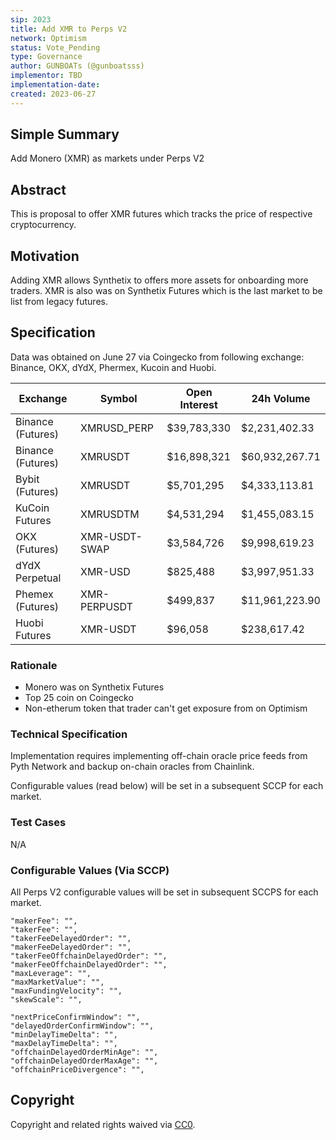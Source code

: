 ```yaml
---
sip: 2023
title: Add XMR to Perps V2
network: Optimism
status: Vote_Pending
type: Governance
author: GUNBOATs (@gunboatsss)
implementor: TBD
implementation-date:
created: 2023-06-27
---
```


<!--You can leave these HTML comments in your merged SIP and delete the visible duplicate text guides, they will not appear and may be helpful to refer to if you edit it again. This is the suggested template for new SIPs. Note that an SIP number will be assigned by an editor. When opening a pull request to submit your SIP, please use an abbreviated title in the filename, `sip-draft_title_abbrev.md`. The title should be 44 characters or less.-->



## Simple Summary

<!--"If you can't explain it simply, you don't understand it well enough." Simply describe the outcome the proposed changes intends to achieve. This should be non-technical and accessible to a casual community member.-->

Add Monero (XMR) as markets under Perps V2

## Abstract

<!--A short (~200 word) description of the proposed change, the abstract should clearly describe the proposed change. This is what *will* be done if the SIP is implemented, not *why* it should be done or *how* it will be done. If the SIP proposes deploying a new contract, write, "we propose to deploy a new contract that will do x".-->

This is proposal to offer XMR futures which tracks the price of respective cryptocurrency. 

## Motivation

<!--This is the problem statement. This is the *why* of the SIP. It should clearly explain *why* the current state of the protocol is inadequate.  It is critical that you explain *why* the change is needed, if the SIP proposes changing how something is calculated, you must address *why* the current calculation is innaccurate or wrong. This is not the place to describe how the SIP will address the issue!-->

Adding XMR allows Synthetix to offers more assets for onboarding more traders. XMR is also was on Synthetix Futures which is the last market to be list from legacy futures.

## Specification

<!--The specification should describe the syntax and semantics of any new feature, there are five sections
1. Overview
2. Rationale
3. Technical Specification
4. Test Cases
5. Configurable Values
-->
Data was obtained on June 27 via Coingecko from following exchange: Binance, OKX, dYdX, Phermex, Kucoin and Huobi.


| Exchange            | Symbol         | Open Interest  | 24h Volume      |
|---------------------|----------------|----------------|-----------------|
| Binance (Futures)   | XMRUSD_PERP    | $39,783,330    | $2,231,402.33  |
| Binance (Futures)   | XMRUSDT        | $16,898,321    | $60,932,267.71 |
| Bybit (Futures)     | XMRUSDT        | $5,701,295     | $4,333,113.81  |
| KuCoin Futures      | XMRUSDTM       | $4,531,294     | $1,455,083.15  |
| OKX (Futures)       | XMR-USDT-SWAP  | $3,584,726     | $9,998,619.23  |
| dYdX Perpetual      | XMR-USD        | $825,488       | $3,997,951.33  |
| Phemex (Futures)    | XMR-PERPUSDT   | $499,837       | $11,961,223.90 |
| Huobi Futures       | XMR-USDT       | $96,058        | $238,617.42    |


### Rationale

<!--This is where you explain the reasoning behind how you propose to solve the problem. Why did you propose to implement the change in this way, what were the considerations and trade-offs. The rationale fleshes out what motivated the design and why particular design decisions were made. It should describe alternate designs that were considered and related work. The rationale may also provide evidence of consensus within the community, and should discuss important objections or concerns raised during discussion.-->

- Monero was on Synthetix Futures
- Top 25 coin on Coingecko
- Non-etherum token that trader can't get exposure from on Optimism

### Technical Specification

<!--The technical specification should outline the public API of the changes proposed. That is, changes to any of the interfaces Synthetix currently exposes or the creations of new ones.-->

Implementation requires implementing off-chain oracle price feeds from Pyth Network and backup on-chain oracles from Chainlink.

Configurable values (read below) will be set in a subsequent SCCP for each market.

### Test Cases

<!--Test cases for an implementation are mandatory for SIPs but can be included with the implementation..-->

N/A

### Configurable Values (Via SCCP)

<!--Please list all values configurable via SCCP under this implementation.-->

All Perps V2 configurable values will be set in subsequent SCCPS for each market.

    "makerFee": "",
    "takerFee": "",
    "takerFeeDelayedOrder": "",
    "makerFeeDelayedOrder": "",
    "takerFeeOffchainDelayedOrder": "",
    "makerFeeOffchainDelayedOrder": "",
    "maxLeverage": "",
    "maxMarketValue": "",
    "maxFundingVelocity": "",
    "skewScale": "",

    "nextPriceConfirmWindow": "",
    "delayedOrderConfirmWindow": "",
    "minDelayTimeDelta": "",
    "maxDelayTimeDelta": "",
    "offchainDelayedOrderMinAge": "",
    "offchainDelayedOrderMaxAge": "",
    "offchainPriceDivergence": "",

## Copyright

Copyright and related rights waived via [CC0](https://creativecommons.org/publicdomain/zero/1.0/).
